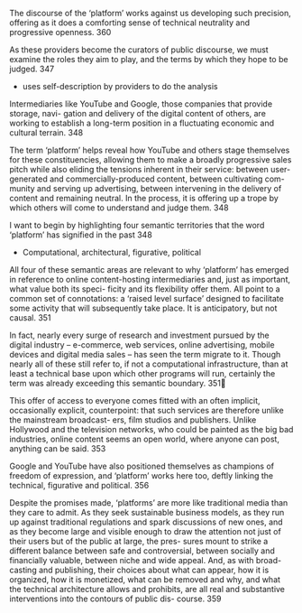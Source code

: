 The discourse of the ‘platform’ works against us developing such precision, offering as it does a comforting sense of technical neutrality and progressive openness. 360

As these providers become the curators of public discourse, we must examine the roles they aim to play, and the terms by which they hope to be judged. 347

- uses self-description by providers to do the analysis

Intermediaries like YouTube and Google, those companies that provide storage, navi-
gation and delivery of the digital content of others, are working to establish a long-term
position in a fluctuating economic and cultural terrain. 348

The term ‘platform’ helps reveal how
YouTube and others stage themselves for these constituencies, allowing them to make a
broadly progressive sales pitch while also eliding the tensions inherent in their service:
between user-generated and commercially-produced content, between cultivating com-
munity and serving up advertising, between intervening in the delivery of content and
remaining neutral. In the process, it is offering up a trope by which others will come to
understand and judge them. 348

I want to begin by highlighting four semantic territories that the word ‘platform’ has
signified in the past 348

- Computational, architectural, figurative, political 

All four of these semantic areas are relevant to why ‘platform’ has emerged in reference
to online content-hosting intermediaries and, just as important, what value both its speci-
ficity and its flexibility offer them. All point to a common set of connotations: a ‘raised
level surface’ designed to facilitate some activity that will subsequently take place. It is
anticipatory, but not causal. 351

In fact, nearly every surge of research and investment pursued by the digital industry –
e-commerce, web services, online advertising, mobile devices and digital media sales –
has seen the term migrate to it. Though nearly all of these still refer to, if not a
computational infrastructure, than at least a technical base upon which other programs
will run, certainly the term was already exceeding this semantic boundary. 351

This offer of access to everyone comes fitted with an often implicit, occasionally
explicit, counterpoint: that such services are therefore unlike the mainstream broadcast-
ers, film studios and publishers. Unlike Hollywood and the television networks, who
could be painted as the big bad industries, online content seems an open world, where
anyone can post, anything can be said. 353

Google and YouTube have also positioned themselves as champions of freedom of
expression, and ‘platform’ works here too, deftly linking the technical, figurative and
political. 356

Despite the promises made, ‘platforms’ are more like traditional media than they care
to admit. As they seek sustainable business models, as they run up against traditional
regulations and spark discussions of new ones, and as they become large and visible
enough to draw the attention not just of their users but of the public at large, the pres-
sures mount to strike a different balance between safe and controversial, between
socially and financially valuable, between niche and wide appeal. And, as with broad-
casting and publishing, their choices about what can appear, how it is organized, how it
is monetized, what can be removed and why, and what the technical architecture allows
and prohibits, are all real and substantive interventions into the contours of public dis-
course. 359
